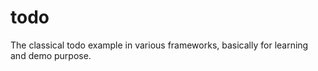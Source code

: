 todo
====

The classical todo example in various frameworks, basically for learning and demo purpose.

